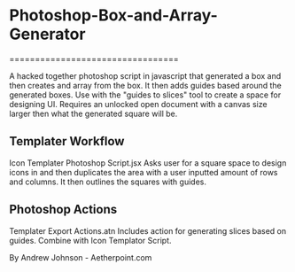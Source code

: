 <h1>Photoshop-Box-and-Array-Generator</h1>
=================================
<p>A hacked together photoshop script in javascript that generated a box and then creates and array from the box. It then adds guides based around the generated boxes. Use with the "guides to slices" tool to create a space for designing UI. Requires an unlocked open document with a canvas size larger then what the generated square will be.</p>

<h2>Templater Workflow</h2>

<p>Icon Templater Photoshop Script.jsx Asks user for a square space to design icons in and then duplicates the area with a user inputted amount of rows and columns. It then outlines the squares with guides.
</p>

<h2>Photoshop Actions</h2>

<p>Templater Export Actions.atn Includes action for generating slices based on guides. Combine with Icon Templator Script.</p>
<p>By Andrew Johnson - Aetherpoint.com</p>